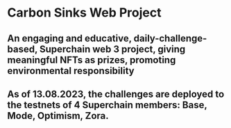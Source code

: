 # Carbon Sinks Web Project

## An engaging and educative, daily-challenge-based, Superchain web 3 project, giving meaningful NFTs as prizes, promoting environmental responsibility

## As of 13.08.2023, the challenges are deployed to the testnets of 4 Superchain members: Base, Mode, Optimism, Zora.